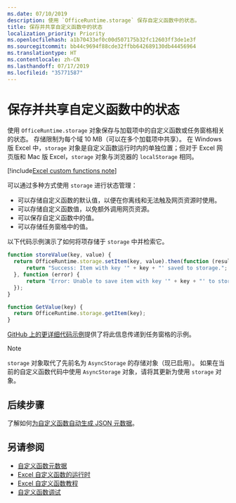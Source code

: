 ```yaml
---
ms.date: 07/10/2019
description: 使用 `OfficeRuntime.storage` 保存自定义函数中的状态。
title: 保存并共享自定义函数中的状态
localization_priority: Priority
ms.openlocfilehash: a1b70433ef0c00d507175b32fc12603ff3de1e3f
ms.sourcegitcommit: bb44c9694f88cde32ffbb642689130db44456964
ms.translationtype: HT
ms.contentlocale: zh-CN
ms.lasthandoff: 07/17/2019
ms.locfileid: "35771587"
---
```

# <a name="save-and-share-state-in-custom-functions"></a>保存并共享自定义函数中的状态

使用 `OfficeRuntime.storage` 对象保存与加载项中的自定义函数或任务窗格相关的状态。 存储限制为每个域 10 MB（可以在多个加载项中共享）。 在 Windows 版 Excel 中，`storage` 对象是自定义函数运行时内的单独位置；但对于 Excel 网页版和 Mac 版 Excel，`storage` 对象与浏览器的 `localStorage` 相同。

[!include[Excel custom functions note](../includes/excel-custom-functions-note.md)]

可以通过多种方式使用 `storage` 进行状态管理：

- 可以存储自定义函数的默认值，以便在你离线和无法触及网页资源时使用。
- 可以存储自定义函数值，以免额外调用网页资源。
- 可以保存自定义函数中的值。
- 可以存储任务窗格中的值。

以下代码示例演示了如何将项存储于 `storage` 中并检索它。

```js
function storeValue(key, value) {
  return OfficeRuntime.storage.setItem(key, value).then(function (result) {
      return "Success: Item with key '" + key + "' saved to storage.";
  }, function (error) {
      return "Error: Unable to save item with key '" + key + "' to storage. " + error;
  });
}

function GetValue(key) {
  return OfficeRuntime.storage.getItem(key);
}
```

[GitHub 上的更详细代码示例](https://github.com/OfficeDev/PnP-OfficeAddins/tree/master/Excel-custom-functions/AsyncStorage)提供了将此信息传递到任务窗格的示例。

>[!NOTE]
> `storage` 对象取代了先前名为 `AsyncStorage` 的存储对象（现已启用）。 如果在当前的自定义函数代码中使用 `AsyncStorage` 对象，请将其更新为使用 `storage` 对象。

## <a name="next-steps"></a>后续步骤
了解如何[为自定义函数自动生成 JSON 元数据](custom-functions-json-autogeneration.md)。 

## <a name="see-also"></a>另请参阅

* [自定义函数元数据](custom-functions-json.md)
* [Excel 自定义函数的运行时](custom-functions-runtime.md)
* [Excel 自定义函数教程](../tutorials/excel-tutorial-create-custom-functions.md)
* [自定义函数调试](custom-functions-debugging.md)
